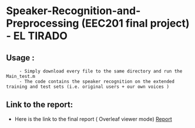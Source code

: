 # Speaker-Recognition-and-Preprocessing (EEC201 final project) - EL TIRADO

## Usage :
         - Simply download every file to the same directory and run the Main_test.m
         - The code contains the speaker recognition on the extended training and test sets (i.e. original users + our own voices )
         
## Link to the report:
 - Here is the link to the final report ( Overleaf viewer mode)
   [Report](https://www.overleaf.com/read/yzdypxtfcdwk)



